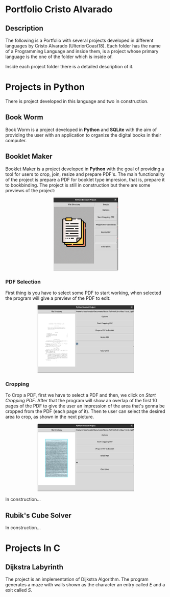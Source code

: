 # Portfolio Cristo Alvarado

## Description

The following is a Portfolio with several projects developed in different languages by Cristo Alvarado (UlteriorCoast18). Each folder has the name of a Programming Language and inside them, is a project whose primary language is the one of the folder which is inside of.

Inside each project folder there is a detailed description of it.

# Projects in Python

There is project developed in this language and two in construction.

## Book Worm

Book Worm is a project developed in **Python** and **SQLite** with the aim of providing the user with an application to organize the digital books in their computer.

## Booklet Maker

Booklet Maker is a project developed in **Python** with the goal of providing a tool for users to crop, join, resize and prepare PDF's. The main functionality of the project is prepare a PDF for booklet type impresion, that is, prepare it to bookbinding. The project is still in construction but there are some previews of the project:

<p align="center">
  <img src="/assets/images/booklet_1.png" alt="Screenshot of the program start" style="width: 40%; height: 40%"/>
</p>

### PDF Selection

First thing is you have to select some PDF to start working, when selected the program will give a preview of the PDF to edit:

<p align="center">
  <img src="/assets/images/booklet_2.png" alt="Screenshot of the program when selecting PDF" style="width: 60%; height: 60%"/>
</p>

### Cropping

To Crop a PDF, first we have to select a PDF and then, we click on _Start Cropping PDF_. After that the program will show an overlap of the first 10 pages of the PDF to give the user an impression of the area that's gonna be cropped from the PDF (each page of it). Then te user can select the desired area to crop, as shown in the next picture.

<p align="center">
  <img src="/assets/images/booklet_3.png" alt="Screenshot of the program when selecting PDF ready to crop blue area" style="width: 60%; height: 60%"/>
</p>

In construction...

## Rubik's Cube Solver

In construction...

# Projects In C

## Dijkstra Labyrinth

The project is an implementation of Dijkstra Algorithm. The program generates a maze with walls shown as the character an entry called _E_ and a exit called _S_.
